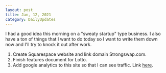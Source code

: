 ```yaml
---
layout: post
title: Jan, 12, 2021
category: DailyUpdates
---
```


I had a good idea this morning on a "sweaty startup" type business. I also have a ton of things that I want to do today so I want to write them down now and I'll try to knock it out after
work.

1. Create Squarespace website and link domain Strongswap.com.
2. Finish features document for Lotto.
3. Add google analytics to this site so that I can see traffic. Link [here](https://michaelsoolee.com/google-analytics-jekyll/).
